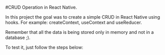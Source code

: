 #CRUD Operation in React Native.

In this project the goal was to create a simple CRUD in React Native using hooks. For example: createContext, useContext and useReducer.

Remember that all the data is being stored only in memory and not in a database ;).

To test it, just follow the steps below: 
